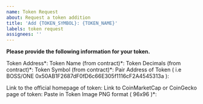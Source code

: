 ```yaml
---
name: Token Request
about: Request a token addition
title: 'Add {TOKEN_SYMBOL}: {TOKEN_NAME}'
labels: token request
assignees: ''
---
```


**Please provide the following information for your token.**

Token Address\*: 
Token Name (from contract)\*: 
Token Decimals (from contract)\*: 
Token Symbol (from contract)\*: 
Pair Address of Token ( i.e BOSS/ONE 0x50AB1F2687dF0fD6c66E305f1116cF2A4545313a ): 

Link to the official homepage of token:
Link to CoinMarketCap or CoinGecko page of token: 
Paste in Token Image PNG format ( 96x96 )\*: